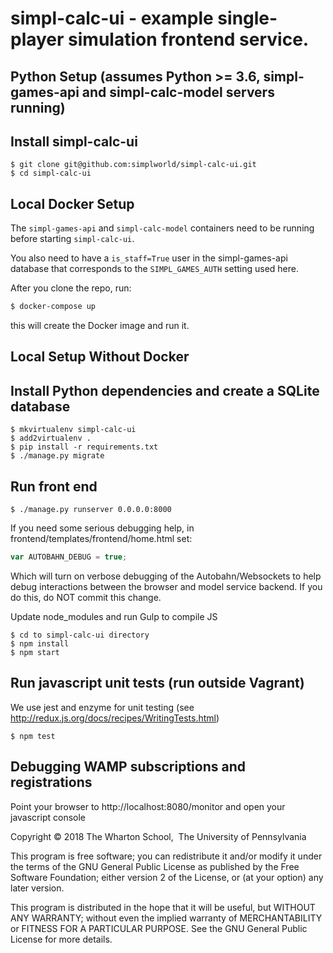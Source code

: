 # simpl-calc-ui - example single-player simulation frontend service.

## Python Setup (assumes Python >= 3.6, simpl-games-api and simpl-calc-model servers running)


## Install simpl-calc-ui

```shell
$ git clone git@github.com:simplworld/simpl-calc-ui.git
$ cd simpl-calc-ui
```

## Local Docker Setup

The `simpl-games-api` and `simpl-calc-model` containers need to be running before starting `simpl-calc-ui`.

You also need to have a `is_staff=True` user in the simpl-games-api database that
corresponds to the `SIMPL_GAMES_AUTH` setting used here.

After you clone the repo, run:

```bash
$ docker-compose up
```

this will create the Docker image and run it. 

## Local Setup Without Docker

## Install Python dependencies and create a SQLite database

```
$ mkvirtualenv simpl-calc-ui
$ add2virtualenv .
$ pip install -r requirements.txt
$ ./manage.py migrate
```

## Run front end

```shell
$ ./manage.py runserver 0.0.0.0:8000
```

If you need some serious debugging help, in frontend/templates/frontend/home.html set:

```js
var AUTOBAHN_DEBUG = true;
```

Which will turn on verbose debugging of the Autobahn/Websockets to help debug interactions between the browser 
and model service backend.
If you do this, do NOT commit this change.

Update node_modules and run Gulp to compile JS

```shell
$ cd to simpl-calc-ui directory
$ npm install
$ npm start
```

## Run javascript unit tests (run outside Vagrant)

We use jest and enzyme for unit testing (see http://redux.js.org/docs/recipes/WritingTests.html)

```shell
$ npm test
```

## Debugging WAMP subscriptions and registrations

Point your browser to http://localhost:8080/monitor and open your javascript console

Copyright © 2018 The Wharton School,  The University of Pennsylvania 

This program is free software; you can redistribute it and/or
modify it under the terms of the GNU General Public License
as published by the Free Software Foundation; either version 2
of the License, or (at your option) any later version.

This program is distributed in the hope that it will be useful,
but WITHOUT ANY WARRANTY; without even the implied warranty of
MERCHANTABILITY or FITNESS FOR A PARTICULAR PURPOSE.  See the
GNU General Public License for more details.

